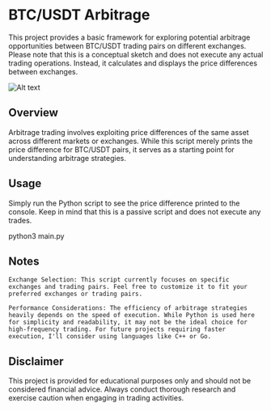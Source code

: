 # BTC/USDT Arbitrage

This project provides a basic framework for exploring potential arbitrage opportunities between BTC/USDT trading pairs on different exchanges. Please note that this is a conceptual sketch and does not execute any actual trading operations. Instead, it calculates and displays the price differences between exchanges.

![Alt text](<Captura de Tela 2024-03-24 às 19.57.19.png>)

## Overview

Arbitrage trading involves exploiting price differences of the same asset across different markets or exchanges. While this script merely prints the price difference for BTC/USDT pairs, it serves as a starting point for understanding arbitrage strategies.

## Usage

Simply run the Python script to see the price difference printed to the console. Keep in mind that this is a passive script and does not execute any trades.

python3 main.py

## Notes

    Exchange Selection: This script currently focuses on specific exchanges and trading pairs. Feel free to customize it to fit your preferred exchanges or trading pairs.

    Performance Considerations: The efficiency of arbitrage strategies heavily depends on the speed of execution. While Python is used here for simplicity and readability, it may not be the ideal choice for high-frequency trading. For future projects requiring faster execution, I'll consider using languages like C++ or Go.

## Disclaimer

This project is provided for educational purposes only and should not be considered financial advice. Always conduct thorough research and exercise caution when engaging in trading activities.